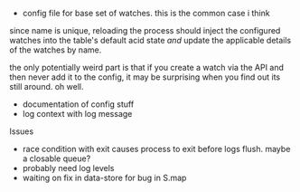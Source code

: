 * config file for base set of watches. this is the common case i think

since name is unique, reloading the process should inject the configured
watches into the table's default acid state *and* update the applicable details
of the watches by name.

the only potentially weird part is that if you create a watch via the API and
then never add it to the config, it may be surprising when you find out its
still around. oh well.

* documentation of config stuff
* log context with log message

Issues
* race condition with exit causes process to exit before logs flush. maybe a
  closable queue?
* probably need log levels
* waiting on fix in data-store for bug in S.map
